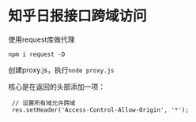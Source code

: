 # 知乎日报接口跨域访问

使用request库做代理

```
npm i request -D
```

创建proxy.js，执行`node proxy.js`

核心是在返回的头部添加一项：
```
 // 设置所有域允许跨域
 res.setHeader('Access-Control-Allow-Origin', '*');
```